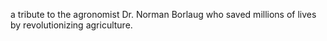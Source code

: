 a tribute to the agronomist Dr. Norman Borlaug who saved millions of lives by revolutionizing agriculture.
